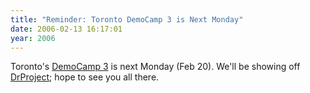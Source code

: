 ```yaml
---
title: "Reminder: Toronto DemoCamp 3 is Next Monday"
date: 2006-02-13 16:17:01
year: 2006
---
```

Toronto's <a href="http://barcamp.pbwiki.com/TorCampDemoCamp3">DemoCamp 3</a> is next Monday (Feb 20).  We'll be showing off <a href="http://www.third-bit.com/drproject">DrProject</a>; hope to see you all there.
